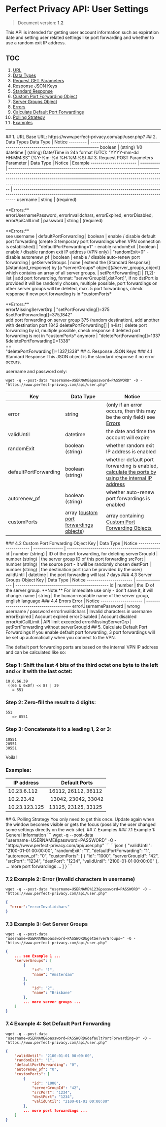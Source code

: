 # Perfect Privacy API: User Settings
> Document version: **1.2**

This API is intended for getting user account information such as expiration date and setting user related settings like port forwarding and whether to use a random exit IP address.

## TOC

1. [URL](#url)
2. [Data Types](#datatypes)
3. [Request GET Parameters](#request)
4. [Response JSON Keys](#response)
  1. [Standard Response](#standard_response)
  2. [Custom Port Forwarding Object](#custom_port_forwardings_object)
  3. [Server Groups Object](#server_groups_object)
  4. [Errors](#errors)
5. [Calculate Default Port Forwardings](#calculate_pf)
6. [Polling Strategy](#polling)
7. [Examples](#ex)

---

<a name="url">
## 1. URL
Base URL: https://www.perfect-privacy.com/api/user.php?


<a name="datatypes">
## 2. Data Types
Data Type | Notice
--------- | ----------------------------------------------------------------------------------
boolean   | (string) 1/0
datetime  | (string) Date/Time in 24h format (UTC): "YYYY-mm-dd HH:MM:SS" (%Y-%m-%d %H:%M:%S)


<a name="request">
## 3. Request POST Parameters
Parameter               | Data Type  |  Notice                                                                                                                                                                                                                                                                                                                  | Example
----------------------- | ---------- | ------------------------------------------------------------------------------------------------------------------------------------------------------------------------------------------------------------------------------------------------------------------------------------------------------------------------ | -------------------------------------------------------------------------------------------------------------------------------------------------------------
username                | string     | (required)<br><br>**Errors:**<br>errorUsernamePassword, errorInvalidchars, errorExpired, errorDisabled, errorApiCallLimit                                                                                                                                                                                                |
password                | string     | (required)<br><br>**Errors:**<br>see username                                                                                                                                                                                                                                                                            |
defaultPortForwarding   | boolean    | enable / disable default port forwarding (create 3 temporary port forwardings when VPN connection is established)                                                                                                                                                                                                        | "defaultPortForwarding=1" - enable
randomExit              | boolean    | enable / disable random exit IP address (VPN only)                                                                                                                                                                                                                                                                       | "randomExit=0" - disable
autorenew_pf            | boolean    | enable / disable auto-renew port forwarding                                                                                                                                                                                                                                                                              |
getServerGroups         | none       | extend the [Standard Response](#standard_response) by [a *serverGroups* object](#server_groups_object) which contains an array of all server groups.                                                                                                                                                                     |
setPortForwarding[]     | (1,2)-list | add port forwarding, format: "serverGroupId[,dstPort]", if no dstPort is provided it will be randomly chosen, multiple possible, port forwardings on other server groups will be deleted, max. 5 port forwardings, check response if new port forwarding is in *customPorts*<br><br>**Errors:**<br>errorMissingServerGrp | "setPortForwarding[]=375<br>&setPortForwarding[]=375,1842"<br>add port forwarding on server group 375 (random destination), add another with destination port 1842
deletePortForwarding[]  | n-list     | delete port forwarding by id, multiple possible, check response if deleted port forwarding is not in *customPorts* anymore                                                                                                                                                                                               | "deletePortForwarding[]=1337<br>&deletePortForwarding[]=1338"<br>==<br>"deletePortForwarding[]=1337,1338"


<a name="response">
## 4. Response JSON Keys
<a name="standard_response">
### 4.1 Standard Response
This JSON object is the standard response if no error occurs.

username and password only:
```
wget -q --post-data "username=USERNAME&password=PASSWORD" -O - "https://www.perfect-privacy.com/api/user.php"
```

Key                     | Data Type                   | Notice
----------------------- | --------------------------- | -----------------------------------------------------------------------------
error                   | string                      | (only if an error occurs, then this may be the only field) see [Errors](#errors)
validUntil              | datetime                    | the date and time the account will expire
randomExit              | boolean (string)            | whether random exit IP address is enabled
defaultPortForwarding   | boolean (string)            | whether default port forwarding is enabled, [calculate the ports by using the internal IP address](#calculate_pf)
autorenew_pf            | boolean (string)            | whether auto-renew port forwardings is enabled
customPorts             | array ([custom port forwardings objects](#custom_port_forwardings_object)) | array containing [Custom Port Forwarding Objects](#custom_port_forwardings_object)

<a name="custom_port_forwardings_object">
### 4.2 Custom Port Forwarding Object
Key                     | Data Type       | Notice
----------------------- | --------------- | -----------------------------------------------
id                      | number (string) | ID of the port forwarding, for deleting
serverGroupId           | number (string) | the server group ID of this port forwarding
srcPort                 | number (string) | the source port - it will be randomly chosen
destPort                | number (string) | the destination port (can be provided by the user)
validUntil              | datetime        | the port forwarding will last 7 days

<a name="server_groups_object">
### 4.3 Server Groups Object
Key                     | Data Type       | Notice
----------------------- | --------------- | -----------------------------------------------
id                      | number          | the ID of the server group. **Note:** For immediate use only - don't save it, it will change.
name                    | string          | the human-readable name of the server group, english language


<a name="errors">
### 4.4 Errors
Error                 | Notice
--------------------- | ----------------------------------------
errorUsernamePassword | wrong username / password
errorInvalidchars     | Invalid characters in username
errorExpired          | Account expired
errorDisabled         | Account disabled
errorApiCallLimit     | API limit exceeded
errorMissingServerGrp | setPortForwarding without serverGroupId

<a name="calculate_pf">
## 5. Calculate Default Port Forwardings
If you enable default port forwarding, 3 port forwardings will be set up automatically when you connect to the VPN.

The default port forwarding ports are based on the internal VPN IP address and can be calculated like so:

### Step 1: Shift the last 4 bits of the third octet one byte to the left and `or` it with the last octet:
```
10.0.66.39
 ((66 & 0x0f) << 8) | 39
   = 551
```

### Step 2: Zero-fill the result to 4 digits:
```
551
   => 0551
```

### Step 3: Concatenate it to a leading 1, 2 or 3:
```
10551
20551
30551
```
Voilà!

### Examples:
IP address      | Default Ports
--------------- | ---------------
10.23.6.112     | 16112, 26112, 36112
10.2.23.42      | 13042, 23042, 33042
10.23.123.125   | 13125, 23125, 33125


<a name="polling">
## 6. Polling Strategy
You only need to get this once. Update again when the window becomes visible or gets the focus (possibly the user changed some settings directly on the web site).


<a name="ex">
## 7. Examples
### 7.1 Example 1: General Information
```
wget -q --post-data "username=USERNAME&password=PASSWORD" -O - "https://www.perfect-privacy.com/api/user.php"
```
```json
{
    "validUntil": "2100-01-01 00:00:00",
    "randomExit": "1",
    "defaultPortForwarding": "1",
    "autorenew_pf": "0",
    "customPorts": [
        {
            "id": "1000",
            "serverGroupId": "42",
            "srcPort": "1234",
            "destPort": "1234",
            "validUntil": "2100-01-01 00:00:00"
        },
        ... more port forwardings ...
    ]
}
```

### 7.2 Example 2: Error (invalid characters in username)
```
wget -q --post-data "username=USERNAME%123&password=PASSWORD" -O - "https://www.perfect-privacy.com/api/user.php"
```
```json
{
  "error":"errorInvalidchars"
}
```

### 7.3 Example 3: Get Server Groups
```
wget -q --post-data "username=USERNAME&password=PASSWORD&getServerGroups=" -O - "https://www.perfect-privacy.com/api/user.php"
```
```json
{
    ... see Example 1 ...
    "serverGroups": [
        {
            "id": "1",
            "name": "Amsterdam"
        },
        {
            "id": "2",
            "name": "Brisbane"
        },
        ... more server groups ...
    ]
}
```

### 7.4 Example 4: Set Default Port Forwarding
```
wget -q --post-data "username=USERNAME&password=PASSWORD&defaultPortForwarding=0" -O - "https://www.perfect-privacy.com/api/user.php"
```
```json
{
    "validUntil": "2100-01-01 00:00:00",
    "randomExit": "1",
    "defaultPortForwarding": "0",
    "autorenew_pf": "0",
    "customPorts": [
        {
            "id": "1000",
            "serverGroupId": "42",
            "srcPort": "1234",
            "destPort": "1234",
            "validUntil": "2100-01-01 00:00:00"
        },
        ... more port forwardings ...
    ]
}
```

